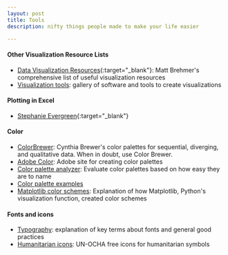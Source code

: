 ```yaml
---
layout: post
title: Tools
description: nifty things people made to make your life easier

---
```


#### Other Visualization Resource Lists
- [Data Visualization Resources](http://www.cs.ubc.ca/group/infovis/resources.shtml){:target="_blank"}: Matt Brehmer's comprehensive list of useful visualization resources
- [Visualization tools](http://selection.datavisualization.ch/): gallery of software and tools to create visualizations

#### Plotting in Excel
- [Stephanie Evergreen](http://stephanieevergreen.com/){:target="_blank"}

#### Color

- <a href = "http://colorbrewer2.org/" target="_blank">ColorBrewer</a>: Cynthia Brewer's color palettes for sequential, diverging, and qualitative data. When in doubt, use Color Brewer. 
- <a href = "https://color.adobe.com/" target="_blank">Adobe Color</a>: Adobe site for creating color palettes
- [Color palette analyzer](http://vis.stanford.edu/color-names/analyzer/): Evaluate color palettes based on how easy they are to name
- [Color palette examples](https://designschool.canva.com/blog/100-color-combinations/)
- [Matplotlib color schemes](https://bids.github.io/colormap/): Explanation of how Matplotlib, Python's visualization function, created color schemes

#### Fonts and icons
- [Typography](http://practicaltypography.com/): explanation of key terms about fonts and general good practices
- [Humanitarian icons](http://www.unocha.org/top-stories/all-stories/ocha-launches-500-free-humanitarian-symbols): UN-OCHA free icons for humanitarian symbols

